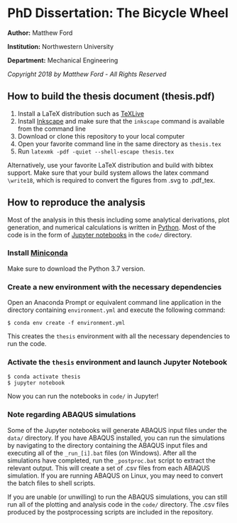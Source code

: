 # PhD Dissertation: The Bicycle Wheel
__Author:__ Matthew Ford

__Institution:__ Northwestern University

__Department:__ Mechanical Engineering

_Copyright 2018 by Matthew Ford - All Rights Reserved_

## How to build the thesis document (thesis.pdf)
1. Install a LaTeX distribution such as [TeXLive](https://www.tug.org/texlive/)
2. Install [Inkscape](https://inkscape.org) and make sure that the `inkscape` command is available from the command line
3. Download or clone this repository to your local computer
4. Open your favorite command line in the same directory as `thesis.tex`
5. Run `latexmk -pdf -quiet --shell-escape thesis.tex`

Alternatively, use your favorite LaTeX distribution and build with bibtex support. Make sure that your build system allows the latex command `\write18`, which is required to convert the figures from .svg to .pdf_tex.

## How to reproduce the analysis
Most of the analysis in this thesis including some analytical derivations, plot generation, and numerical calculations is written in [Python](https://www.python.org/). Most of the code is in the form of [Jupyter notebooks](http://jupyter.org/) in the `code/` directory.

### Install [Miniconda](https://conda.io/miniconda.html)

Make sure to download the Python 3.7 version.

### Create a new environment with the necessary dependencies

Open an Anaconda Prompt or equivalent command line application in the directory containing `environment.yml` and execute the following command:

```
$ conda env create -f environment.yml
```

 This creates the `thesis` environment with all the necessary dependencies to run the code.

### Activate the `thesis` environment and launch Jupyter Notebook

```
$ conda activate thesis
$ jupyter notebook
```

Now you can run the notebooks in `code/` in Jupyter!

### Note regarding ABAQUS simulations

Some of the Jupyter notebooks will generate ABAQUS input files under the `data/` directory. If you have ABAQUS installed, you can run the simulations by navigating to the directory containing the ABAQUS input files and executing all of the `_run_[i].bat` files (on Windows). After all the simulations have completed, run the `_postproc.bat` script to extract the relevant output. This will create a set of .csv files from each ABAQUS simulation. If you are running ABAQUS on Linux, you may need to convert the batch files to shell scripts.

If you are unable (or unwilling) to run the ABAQUS simulations, you can still run all of the plotting and analysis code in the `code/` directory. The .csv files produced by the postprocessing scripts are included in the repository.

